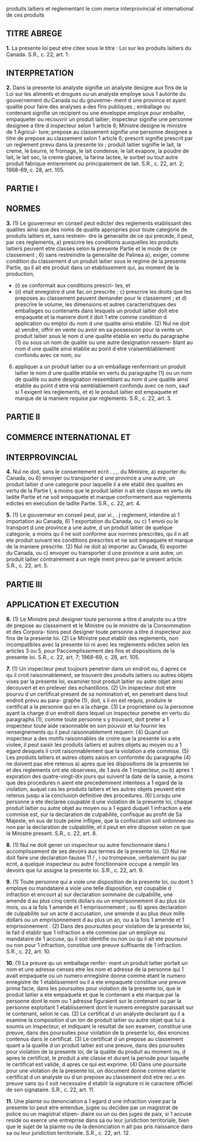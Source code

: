produits laitiers et reglementant le com
merce interprovincial et international de
ces produits

## TITRE ABREGE

**1.** La presente loi peut etre citee sous le
titre : Loi sur les produits laitiers du Canada.
S.R., c. 22, art. 1.

## INTERPRETATION

**2.** Dans la presente loi
analyste signifie un analyste designe aux
fins de la Loi sur les aliments et drogues ou
un analyste employe sous 1 autorite du
gouvernement du Canada ou du gouverne-
ment d une province et ayant qualite pour
faire des analyses a des fins publiques ;
emballage ou contenant signifie un
recipient ou une enveloppe employe pour
emballer, empaqueter ou recouvrir un
produit laitier;
inspecteur signifie une personne designee a
titre d inspecteur selon 1 article 6;
Ministre designe le ministre de 1 Agricul-
ture;
prepose au classement signifie une personne
designee a titre de prepose au classement
selon 1 article 6;
prescrit signifie prescrit par un reglement
prevu dans la presente loi ;
produit laitier signifie le lait, la creme, le
beurre, le fromage, le lait condense, le lait
evapore, la poudre de lait, le lait sec, la
creme glacee, la farine lactee, le sorbet ou
tout autre produit fabrique entierement ou
principalement de lait. S.R., c. 22, art. 2;
1968-69, c. 28, art. 105.

## PARTIE I

## NORMES

**3.** (1) Le gouverneur en conseil peut edicter
des reglements etablissant des qualites ainsi
que des noms de qualite appropries pour toute
categorie de produits laitiers et, sans restrein-
dre la generalite de ce qui precede, il peut,
par ces reglements,
a) prescrire les conditions auxquelles les
produits laitiers peuvent etre classes selon
la presente Partie et le mode de ce
classement ;
6) sans restreindre la generalite de Palinea
a), exiger, comme condition du classement
d un produit laitier sous le regime de la
presente Partie, qu il ait ete produit dans
un etablissement qui, au moment de la
production,
  * (_i_) se conformait aux conditions prescri-
tes, et
  * (_ii_) etait enregistre d une fac.on prescrite ;
c) prescrire les droits que les preposes au
classement peuvent demander pour le
classement ; et
d) prescrire le volume, les dimensions et
autres caracteristiques des emballages ou
contenants dans lesquels un produit laitier
doit etre empaquete et la maniere dont il
doit 1 etre comme condition d application
ou emploi du nom d une qualite ainsi
etablie.
(2) Nul ne doit
a) vendre, offrir en vente ou avoir en sa
possession pour la vente un produit laitier
sous le nom d une qualite etablie en vertu
du paragraphe (1) ou sous un nom de
qualite ou une autre designation ressem-
blant au nom d une qualite ainsi etablie au
point d etre vraisemblablement confondu
avec ce nom, ou
6) appliquer a un produit laitier ou a un
emballage renfermant un produit laitier le
nom d une qualite etablie en vertu du
paragraphe (1) ou un nom de qualite ou
autre designation ressemblant au nom d une
qualite ainsi etablie au point d etre vrai
semblablement confondu avec ce nom,
sauf si
1 exigent les reglements, et
e) le produit laitier est empaquete et
marque de la maniere requise par
reglements. S.R., c. 22, art. 3.

## PARTIE II

## COMMERCE INTERNATIONAL ET

## INTERPROVINCIAL

**4.** Nul ne doit, sans le consentement ecrit
.
, ,.
du Mmistre,
a) exporter du Canada, ou
6) envoyer ou transporter d une province a
une autre,
un produit laitier d une categorie pour
laquelle il a ete etabli des qualites en vertu
de la Partie I, a moins que le produit laitier
n ait ete classe en vertu de ladite Partie et ne
soit empaquete et marque conformement aux
reglements edictes en execution de ladite
Partie. S.R., c. 22, art. 4.

**5.** (1) Le gouverneur en conseil peut, par
xi , . j
reglement, interdire
a) 1 importation au Canada,
6) 1 exportation du Canada, ou
c) 1 envoi ou le transport d une province a
une autre,
d un produit laitier de quelque categorie, a
moins qu il ne soit conforme aux norrnes
prescrites, qu il n ait ete produit suivant les
conditions prescrites et ne soit empaquete et
marque de la maniere prescrite.
(2) Nul ne doit
a) importer au Canada,
6) exporter du Canada, ou
c) envoyer ou transporter d une province a
une autre,
un produit laitier contrairement a un regle
ment prevu par le present article. S.R., c. 22,
art. 5.

## PARTIE III

## APPLICATION ET EXECUTION

**6.** (1) Le Ministre peut designer toute
personne a titre d analyste ou a titre de
prepose au classement et le Ministre ou le
ministre de la Consommation et des Corpora-
tions peut designer toute personne a titre
d inspecteur aux fins de la presente loi.
(2) Le Ministre peut etablir des reglements,
non incompatibles avec la presente loi ni avec
les reglements edictes selon les articles 3 ou 5,
pour Paccomplissement des fins et dispositions
de la presente loi. S.R., c. 22, art. 7; 1968-69,
c. 28, art. 105.

**7.** (1) Un inspecteur peut toujours penetrer
dans un endroit ou, d apres ce qu il croit
raisonnablement, se trouvent des produits
laitiers ou autres objets vises par la presente
loi, examiner tout produit laitier ou autre
objet ainsi decouvert et en prelever des
echantillons.
(2) Un inspecteur doit etre pourvu d un
certificat present de sa nomination et, en
penetrant dans tout endroit prevu au para-
graphe (1), doit, s il en est requis, produire le
certificat a la personne qui en a la charge.
(3) Le proprietaire ou la personne ayant la
charge d un endroit dans lequel un inspecteur
penetre en vertu du paragraphs (1), comme
toute personne s y trouvant, doit preter a
1 inspecteur toute aide raisonnable en son
pouvoir et lui fournir les renseignements qu il
peut raisonnablement requerir.
(4) Quand un inspecteur a des motifs
raisonnables de croire que la presente loi a
ete violee, il peut saisir les produits laitiers et
autres objets au moyen ou a 1 egard desquels
il croit raisonnablement que la violation a ete
commise.
(5) Les produits laitiers et autres objets
saisis en conformite du paragraphe (4) ne
doivent pas etre retenus
a) apres que les dispositions de la presente
loi et des reglements ont ete observees, de
1 avis de 1 inspecteur, ou
b) apres 1 expiration des quatre-vingt-dix
jours qui suivent la date de la saisie,
a moins que des procedures n aient ete
precedemment intentees a 1 egard de la
violation, auquel cas les produits laitiers et
les autres objets peuvent etre retenus jusqu a
la conclusion definitive des procedures.
(6) Lorsqu une personne a ete declaree
coupable d une violation de la presente loi,
chaque produit laitier ou autre objet au
moyen ou a 1 egard duquel 1 infraction a ete
commise est, sur la declaration de culpabilite,
confisque au profit de Sa Majeste, en sus de
toute peine infligee, que la confiscation soit
ordonnee ou non par la declaration de
culpabilite, et il peut en etre dispose selon ce
que le Ministre present. S.R., c. 22, art. 8.

**8.** (1) Nul ne doit gener un inspecteur ou
autre fonctionnaire dans l accomplissement
de ses devoirs aux termes de la presente loi.
(2) Nul ne doit faire une declaration fausse
11 / , i
ou trompeuse, verbalement ou par ecnt, a
quelque inspecteur ou autre fonctionnaire
occupe a remplir les devoirs que lui assigne la
presente loi. S.R., c. 22, art. 9.

**9.** (1) Toute personne qui a viole une
disposition de la presente loi, ou dont
1 employe ou mandataire a viole une telle
disposition, est coupable d infraction et
encourt
a) sur declaration sommaire de culpabilite,
une amende d au plus cinq cents dollars ou
un emprisonnement d au plus six mois, ou
a la fois 1 amende et 1 emprisonnement ; ou
6) apres declaration de culpabilite sur un
acte d accusation, une amende d au plus
deux mille dollars ou un emprisonnement
d au plus un an, ou a la fois 1 amende et
1 emprisonnement .
(2) Dans des poursuites pour violation de
la presente loi, le fait d etablir que 1 infraction
a ete commise par un employe ou mandataire
de 1 accuse, qu il soit identifie ou non ou qu il
ait ete poursuivi ou non pour 1 infraction,
constitue une preuve suffisante de 1 infraction.
S.R., c. 22, art. 10.

**10.** (1) La preuve qu un emballage renfer-
mant un produit laitier portait un nom et une
adresse censes etre les nom et adresse de la
personne qui 1 avait empaquete ou un numero
enregistre donne comme etant le numero
enregistre de 1 etablissement ou il a ete
empaquete constitue une preuve prima facie,
dans les poursuites pour violation de la
presente loi, que le produit laitier a ete
empaquete et que le contenant a ete marque
par la personne dont le nom ou 1 adresse
figuraient sur le contenant ou par la personne
exploitant 1 etablissement dont le numero
enregistre paraissait sur le contenant, selon le
cas.
(2) Le certificat d un analyste declarant
qu il a examine la composition d un
lon de produit laitier ou autre objet que lui a
soumis un inspecteur, et indiquant le resultat
de son examen, constitue une preuve, dans
des poursuites pour violation de la presente
loi, des enonces contenus dans le certificat.
(3) Le certificat d un prepose au classement
quant a la qualite d un produit laitier est une
preuve, dans des poursuites pour violation de
la presente loi, de la qualite du produit au
moment ou, d apres le certificat, le produit a
ete classe et durant la periode pour laquelle
le certificat est valide, d apres ce qui est
exprime.
(4) Dans une poursuite pour une violation
de la presente loi, un document donne comme
etant le certificat d un analyste ou d un
prepose au classement doit etre rec.u en preuve
sans qu il soit necessaire d etablir la signature
ni le caractere officiel de son signataire. S.R.,
c. 22, art. 11.

**11.** Une plainte ou denonciation a 1 egard
d une infraction visee par la presente loi peut
etre entendue, jugee ou decidee par un
magistrat de police ou un magistral stipen-
diaire ou un ou des juges de paix, si 1 accuse
reside ou exerce une entreprise dans sa ou
leur juridiction territoriale, bien que le sujet
de la plainte ou de la denonciation n ait pas
pris naissance dans sa ou leur juridiction
territoriale. S.R., c. 22, art. 12.
